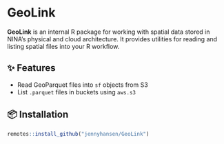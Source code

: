 
# GeoLink

**GeoLink** is an internal R package for working with spatial data stored in NINA’s physical and cloud architecture. It provides utilities for reading and listing spatial files into your R workflow.

## ✨ Features

- Read GeoParquet files into `sf` objects from S3
- List `.parquet` files in buckets using `aws.s3`


## 📦 Installation

```r
remotes::install_github("jennyhansen/GeoLink")

